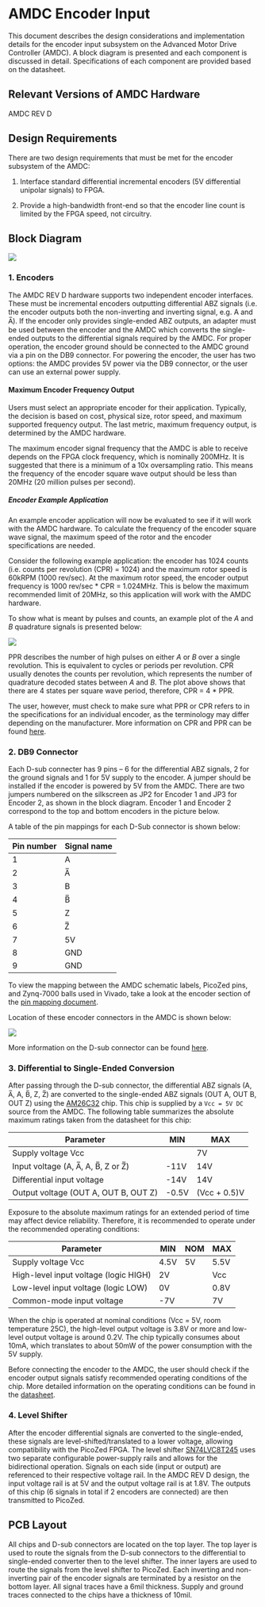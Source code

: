 # AMDC Encoder Input

This document describes the design considerations and implementation details for the encoder input subsystem on the Advanced Motor Drive Controller (AMDC). A block diagram is presented and each component is discussed in detail. Specifications of each component are provided based on the datasheet.

## Relevant Versions of AMDC Hardware

AMDC REV D

## Design Requirements

There are two design requirements that must be met for the encoder subsystem of the AMDC:

1. Interface standard differential incremental encoders (5V differential unipolar signals) to FPGA.

2. Provide a high-bandwidth front-end so that the encoder line count is limited by the FPGA speed, not circuitry.


## Block Diagram

<img src="images/amdc-encoder.svg" />

### 1. Encoders

The AMDC REV D hardware supports two independent encoder interfaces. These must be incremental encoders outputting differential ABZ signals (i.e. the encoder outputs both the non-inverting and inverting signal, e.g. A and A̅). If the encoder only provides single-ended ABZ outputs, an adapter must be used between the encoder and the AMDC which converts the single-ended outputs to the differential signals required by the AMDC. For proper operation, the encoder ground should be connected to the AMDC ground via a pin on the DB9 connector. For powering the encoder, the user has two options: the AMDC provides 5V power via the DB9 connector, or the user can use an external power supply.

#### Maximum Encoder Frequency Output

Users must select an appropriate encoder for their application. Typically, the decision is based on cost, physical size, rotor speed, and maximum supported frequency output. The last metric, maximum frequency output, is determined by the AMDC hardware.

The maximum encoder signal frequency that the AMDC is able to receive depends on the FPGA clock frequency, which is nominally 200MHz.  It is suggested that there is a minimum of a 10x oversampling ratio. This means the frequency of the encoder square wave output should be less than 20MHz (20 million pulses per second).

##### Encoder Example Application

An example encoder application will now be evaluated to see if it will work with the AMDC hardware. To calculate the frequency of the encoder square wave signal, the maximum speed of the rotor and the encoder specifications are needed. 

Consider the following example application: the encoder has 1024 counts (i.e. counts per revolution (CPR) = 1024) and the maximum rotor speed is 60kRPM (1000 rev/sec). At the maximum rotor speed, the encoder output frequency is 1000 rev/sec * CPR = 1.024MHz. This is below the maximum recommended limit of 20MHz, so this application will work with the AMDC hardware.

To show what is meant by pulses and counts, an example plot of the _A_ and _B_ quadrature signals is presented below:

<img src="images/amdc-encoder_input_signals.svg" />

PPR describes the number of high pulses on either _A_ or _B_ over a single revolution. This is equivalent to cycles or periods per revolution. CPR usually denotes the counts per revolution, which represents the number of quadrature decoded states between _A_ and _B_. The plot above shows that there are 4 states per square wave period, therefore, CPR = 4 * PPR.  

The user, however, must check to make sure what PPR or CPR refers to in the specifications for an individual encoder, as the terminology may differ depending on the manufacturer. More information on CPR and PPR can be found [here](https://www.cuidevices.com/blog/what-is-encoder-ppr-cpr-and-lpr).

### 2. DB9 Connector

Each D-sub connecter has 9 pins – 6 for the differential ABZ signals, 2 for the ground signals and 1 for 5V supply to the encoder. A jumper should be installed if the encoder is powered by 5V from the AMDC. There are two jumpers numbered on the silkscreen as JP2 for Encoder 1 and JP3 for Encoder 2, as shown in the block diagram. Encoder 1 and Encoder 2 correspond to the top and bottom encoders in the picture below.


A table of the pin mappings for each D-Sub connector is shown below:

| Pin number | Signal name |
|------------|--------|
| 1 | A |
| 2 | A̅ |
| 3 | B |
| 4 | B̅ |
| 5 | Z |
| 6 | Z̅ |
| 7 | 5V |
| 8 | GND |
| 9 | GND |

To view the mapping between the AMDC schematic labels, PicoZed pins, and Zynq-7000 balls used in Vivado, take a look at the encoder  section of the [pin mapping document](RevD-PinMapping.md#encoder).

Location of these encoder connectors in the AMDC is shown below:

<img src="images/amdc-encoder-input-highlighted.svg" />

More information on the D-sub connector can be found [here]( https://www.alliedelec.com/m/d/c3366066d9274ddf3c20bc3008518f5b.pdf?src-supplier=Allied+Electronics).

### 3. Differential to Single-Ended Conversion

After passing through the D-sub connector, the differential ABZ signals (A, A̅, A, B̅, Z, Z̅) are converted to the single-ended ABZ signals (OUT A, OUT B, OUT Z) using the [AM26C32](http://www.ti.com/lit/ds/symlink/am26c32.pdf) chip. This chip is supplied by a `Vcc = 5V DC` source from the AMDC. The following table summarizes the absolute maximum ratings taken from the datasheet for this chip:

| Parameter                            | MIN    | MAX           |
|--------------------------------------|--------|---------------|
| Supply voltage Vcc                   |        | 7V           |
| Input voltage (A, A̅, A, B̅, Z or Z̅)   | -11V  | 14V          |
| Differential input voltage           | -14V  | 14V          |
| Output voltage (OUT A, OUT B, OUT Z) | -0.5V | (Vcc + 0.5)V |

Exposure to the absolute maximum ratings for an extended period of time may affect device reliability. Therefore, it is recommended to operate under the recommended operating conditions:

| Parameter                             | MIN   | NOM | MAX   |
|---------------------------------------|-------|-----|-------|
| Supply voltage Vcc                    | 4.5V | 5V | 5.5V |
| High-level input voltage (logic HIGH) | 2V   |     | Vcc   |
| Low-level input voltage (logic LOW)   | 0V   |     | 0.8V |
| Common-mode input voltage             | -7V  |     | 7V   |

When the chip is operated at nominal conditions (Vcc = 5V, room temperature 25C), the high-level output voltage is 3.8V or more and low-level output voltage is around 0.2V. The chip typically consumes about 10mA, which translates to about 50mW of the power consumption with the 5V supply.

Before connecting the encoder to the AMDC, the user should check if the encoder output signals satisfy recommended operating conditions of the chip. More detailed information on the operating conditions can be found in the [datasheet](http://www.ti.com/lit/ds/symlink/am26c32.pdf).

### 4. Level Shifter

After the encoder differential signals are converted to the single-ended, these signals are level-shifted/translated to a lower voltage, allowing compatibility with the PicoZed FPGA. The level shifter [SN74LVC8T245](http://www.ti.com/lit/ds/symlink/sn74lvc8t245.pdf) uses two separate configurable power-supply rails and allows for the bidirectional operation. Signals on each side (input or output) are referenced to their respective voltage rail. In the AMDC REV D design, the input voltage rail is at 5V and the output voltage rail is at 1.8V. The outputs of this chip (6 signals in total if 2 encoders are connected) are then transmitted to PicoZed.

## PCB Layout

All chips and D-sub connectors are located on the top layer. The top layer is used to route the signals from the D-sub connectors to the differential to single-ended converter then to the level shifter. The inner layers are used to route the signals from the level shifter to PicoZed. Each inverting and non-inverting pair of the encoder signals are terminated by a resistor on the bottom layer. All signal traces have a 6mil thickness. Supply and ground traces connected to the chips have a thickness of 10mil.
